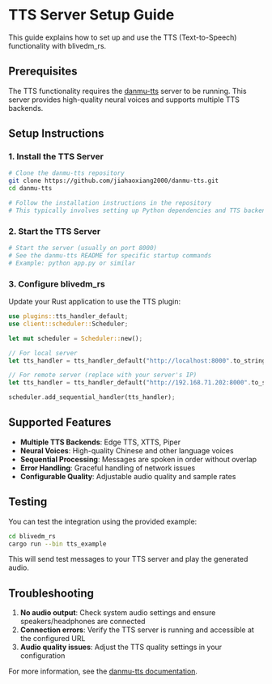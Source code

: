 # TTS Server Setup Guide

This guide explains how to set up and use the TTS (Text-to-Speech) functionality with blivedm_rs.

## Prerequisites

The TTS functionality requires the [danmu-tts](https://github.com/jiahaoxiang2000/danmu-tts) server to be running. This server provides high-quality neural voices and supports multiple TTS backends.

## Setup Instructions

### 1. Install the TTS Server

```bash
# Clone the danmu-tts repository
git clone https://github.com/jiahaoxiang2000/danmu-tts.git
cd danmu-tts

# Follow the installation instructions in the repository
# This typically involves setting up Python dependencies and TTS backends
```

### 2. Start the TTS Server

```bash
# Start the server (usually on port 8000)
# See the danmu-tts README for specific startup commands
# Example: python app.py or similar
```

### 3. Configure blivedm_rs

Update your Rust application to use the TTS plugin:

```rust
use plugins::tts_handler_default;
use client::scheduler::Scheduler;

let mut scheduler = Scheduler::new();

// For local server
let tts_handler = tts_handler_default("http://localhost:8000".to_string());

// For remote server (replace with your server's IP)
let tts_handler = tts_handler_default("http://192.168.71.202:8000".to_string());

scheduler.add_sequential_handler(tts_handler);
```

## Supported Features

- **Multiple TTS Backends**: Edge TTS, XTTS, Piper
- **Neural Voices**: High-quality Chinese and other language voices
- **Sequential Processing**: Messages are spoken in order without overlap
- **Error Handling**: Graceful handling of network issues
- **Configurable Quality**: Adjustable audio quality and sample rates

## Testing

You can test the integration using the provided example:

```bash
cd blivedm_rs
cargo run --bin tts_example
```

This will send test messages to your TTS server and play the generated audio.

## Troubleshooting

1. **No audio output**: Check system audio settings and ensure speakers/headphones are connected
2. **Connection errors**: Verify the TTS server is running and accessible at the configured URL
3. **Audio quality issues**: Adjust the TTS quality settings in your configuration

For more information, see the [danmu-tts documentation](https://github.com/jiahaoxiang2000/danmu-tts).
